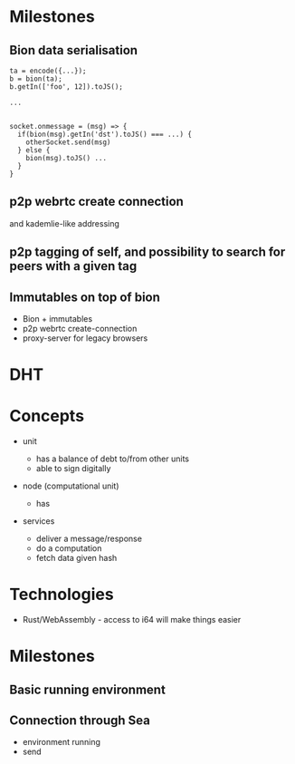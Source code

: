 # Milestones

## Bion data serialisation

```
ta = encode({...});
b = bion(ta);
b.getIn(['foo', 12]).toJS();

... 


socket.onmessage = (msg) => {
  if(bion(msg).getIn('dst').toJS() === ...) {
    otherSocket.send(msg)
  } else {
    bion(msg).toJS() ...
  }
}

```

## p2p webrtc create connection

and kademlie-like addressing

## p2p tagging of self, and possibility to search for peers with a given tag

## Immutables on top of bion

- Bion + immutables
- p2p webrtc create-connection
- proxy-server for legacy browsers


# DHT

# Concepts

- unit
    - has a balance of debt to/from other units
    - able to sign digitally
- node (computational unit)
    - has 


- services
    - deliver a message/response
    - do a computation
    - fetch data given hash

# Technologies

- Rust/WebAssembly - access to i64 will make things easier

# Milestones

## Basic running environment


## Connection through Sea
- environment running
- send 
